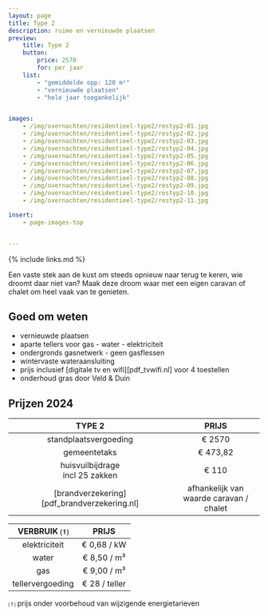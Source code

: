 ```yaml
---
layout: page
title: Type 2
description: ruime en vernieuwde plaatsen
preview:
    title: Type 2
    button:
        price: 2570
        for: per jaar
    list:
        - "gemiddelde opp: 120 m²"
        - "vernieuwde plaatsen"
        - "hele jaar toegankelijk"


images:
    - /img/overnachten/residentieel-type2/restyp2-01.jpg
    - /img/overnachten/residentieel-type2/restyp2-02.jpg
    - /img/overnachten/residentieel-type2/restyp2-03.jpg
    - /img/overnachten/residentieel-type2/restyp2-04.jpg
    - /img/overnachten/residentieel-type2/restyp2-05.jpg
    - /img/overnachten/residentieel-type2/restyp2-06.jpg
    - /img/overnachten/residentieel-type2/restyp2-07.jpg
    - /img/overnachten/residentieel-type2/restyp2-08.jpg
    - /img/overnachten/residentieel-type2/restyp2-09.jpg
    - /img/overnachten/residentieel-type2/restyp2-10.jpg
    - /img/overnachten/residentieel-type2/restyp2-11.jpg

insert:
    - page-images-top


---
```


{% include links.md %}

Een vaste stek aan de kust om steeds opnieuw naar terug te keren, wie droomt daar niet van? Maak deze droom waar met een eigen caravan of chalet om heel vaak van te genieten.


## Goed om weten

- vernieuwde plaatsen
- aparte tellers voor gas - water - elektriciteit
- ondergronds gasnetwerk - geen gasflessen
- wintervaste wateraansluiting
- prijs inclusief [digitale tv en wifi][pdf_tvwifi.nl] voor 4 toestellen
- onderhoud gras door Veld & Duin


## Prijzen 2024

TYPE 2                |PRIJS           |
:--------------------:|:--------------:|
standplaatsvergoeding |€ 2570
gemeentetaks          |€ 473,82
huisvuilbijdrage<br>incl 25 zakken<br> | € 110    
[brandverzekering][pdf_brandverzekering.nl]      |afhankelijk van <br>waarde caravan / chalet

VERBRUIK ⑴           |PRIJS          |
:--------------------:|:-------------:|
elektriciteit         | € 0,68 / kW        
water                 | € 8,50 / m³  
gas                   | € 9,00 / m³       
tellervergoeding      | € 28 / teller

⑴ prijs onder voorbehoud van wijzigende energietarieven
